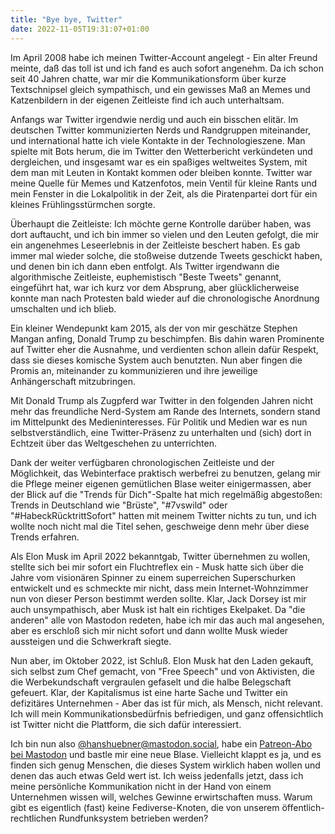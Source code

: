 ```yaml
---
title: "Bye bye, Twitter"
date: 2022-11-05T19:31:07+01:00
---
```


Im April 2008 habe ich meinen Twitter-Account angelegt - Ein alter
Freund meinte, daß das toll ist und ich fand es auch sofort angenehm.
Da ich schon seit 40 Jahren chatte, war mir die Kommunikationsform
über kurze Textschnipsel gleich sympathisch, und ein gewisses Maß an
Memes und Katzenbildern in der eigenen Zeitleiste find ich auch
unterhaltsam.

Anfangs war Twitter irgendwie nerdig und auch ein bisschen elitär.  Im
deutschen Twitter kommunizierten Nerds und Randgruppen miteinander,
und international hatte ich viele Kontakte in der Technologieszene.
Man spielte mit Bots herum, die im Twitter den Wetterbericht
verkündeten und dergleichen, und insgesamt war es ein spaßiges
weltweites System, mit dem man mit Leuten in Kontakt kommen oder
bleiben konnte.  Twitter war meine Quelle für Memes und Katzenfotos,
mein Ventil für kleine Rants und mein Fenster in die Lokalpolitik in
der Zeit, als die Piratenpartei dort für ein kleines
Frühlingsstürmchen sorgte.

Überhaupt die Zeitleiste: Ich möchte gerne Kontrolle darüber haben,
was dort auftaucht, und ich bin immer so vielen und den Leuten
gefolgt, die mir ein angenehmes Leseerlebnis in der Zeitleiste
beschert haben.  Es gab immer mal wieder solche, die stoßweise
dutzende Tweets geschickt haben, und denen bin ich dann eben entfolgt.
Als Twitter irgendwann die algorithmische Zeitleiste, euphemistisch
"Beste Tweets" genannt, eingeführt hat, war ich kurz vor dem Absprung,
aber glücklicherweise konnte man nach Protesten bald wieder auf die
chronologische Anordnung umschalten und ich blieb.

Ein kleiner Wendepunkt kam 2015, als der von mir geschätze Stephen
Mangan anfing, Donald Trump zu beschimpfen.  Bis dahin waren
Prominente auf Twitter eher die Ausnahme, und verdienten schon allein
dafür Respekt, dass sie dieses komische System auch benutzten.  Nun
aber fingen die Promis an, miteinander zu kommunizieren und ihre
jeweilige Anhängerschaft mitzubringen.

Mit Donald Trump als Zugpferd war Twitter in den folgenden Jahren
nicht mehr das freundliche Nerd-System am Rande des Internets, sondern
stand im Mittelpunkt des Medieninteresses.  Für Politik und Medien war
es nun selbstverständlich, eine Twitter-Präsenz zu unterhalten und
(sich) dort in Echtzeit über das Weltgeschehen zu unterrichten.

Dank der weiter verfügbaren chronologischen Zeitleiste und der
Möglichkeit, das Webinterface praktisch werbefrei zu benutzen, gelang
mir die Pflege meiner eigenen gemütlichen Blase weiter einigermassen,
aber der Blick auf die "Trends für Dich"-Spalte hat mich regelmäßig
abgestoßen: Trends in Deutschland wie "Brüste", "#7vswild" oder
"#HabeckRücktrittSofort" hatten mit meinem Twitter nichts zu tun, und
ich wollte noch nicht mal die Titel sehen, geschweige denn mehr über
diese Trends erfahren.

Als Elon Musk im April 2022 bekanntgab, Twitter übernehmen zu wollen,
stellte sich bei mir sofort ein Fluchtreflex ein - Musk hatte sich
über die Jahre vom visionären Spinner zu einem superreichen
Superschurken entwickelt und es schmeckte mir nicht, dass mein
Internet-Wohnzimmer nun von dieser Person bestimmt werden sollte.
Klar, Jack Dorsey ist mir auch unsympathisch, aber Musk ist halt ein
richtiges Ekelpaket.  Da "die anderen" alle von Mastodon redeten, habe
ich mir das auch mal angesehen, aber es erschloß sich mir nicht sofort
und dann wollte Musk wieder aussteigen und die Schwerkraft siegte.

Nun aber, im Oktober 2022, ist Schluß.  Elon Musk hat den Laden
gekauft, sich selbst zum Chef gemacht, von "Free Speech" und von
Aktivisten, die die Werbekundschaft vergraulen gefaselt und die halbe
Belegschaft gefeuert.  Klar, der Kapitalismus ist eine harte Sache und
Twitter ein defizitäres Unternehmen - Aber das ist für mich, als
Mensch, nicht relevant.  Ich will mein Kommunikationsbedürfnis
befriedigen, und ganz offensichtlich ist Twitter nicht die Plattform,
die sich dafür interessiert.

Ich bin nun also
[@hanshuebner@mastodon.social](https://mastodon.social/@hanshuebner),
habe ein [Patreon-Abo bei Mastodon](https://www.patreon.com/mastodon)
und bastle mir eine neue Blase.  Vielleicht klappt es ja, und es
finden sich genug Menschen, die dieses System wirklich haben wollen
und denen das auch etwas Geld wert ist.  Ich weiss jedenfalls jetzt,
dass ich meine persönliche Kommunikation nicht in der Hand von einem
Unternehmen wissen will, welches Gewinne erwirtschaften muss.  Warum
gibt es eigentlich (fast) keine Fediverse-Knoten, die von unserem
öffentlich-rechtlichen Rundfunksystem betrieben werden?

